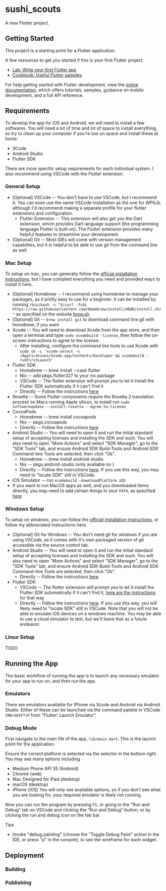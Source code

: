 # sushi_scouts

A new Flutter project.

## Getting Started

This project is a starting point for a Flutter application.

A few resources to get you started if this is your first Flutter project:

- [Lab: Write your first Flutter app](https://docs.flutter.dev/get-started/codelab)
- [Cookbook: Useful Flutter samples](https://docs.flutter.dev/cookbook)

For help getting started with Flutter development, view the
[online documentation](https://docs.flutter.dev/), which offers tutorials,
samples, guidance on mobile development, and a full API reference.

## Requirements

To develop the app for iOS and Android, we will need to install a few softwares. You will need a lot of time and lot of space to install everything, so try to clean up your computer if you're low on space and install these at home.
- XCode
- Android Studio
- Flutter SDK

There are more specific setup requirements for each individual system. I also recommend using VSCode with the Flutter extension.

### General Setup
- \[Optional\] VSCode -- You don't have to use VSCode, but I recommend it. You can even use the same VSCode installation as the one for WPILib, although I'd recommend making a separate profile for your flutter extensions and configuration.
    - Flutter Extension -- This extension will also get you the Dart extension, which provides Dart language support (the programming language Flutter is built on). The Flutter extension provides many helpful features to streamline your development.
- \[Optional\] Git -- Most IDEs will come with version management capabilites, but it is helpful to be able to use git from the command line as well

### Mac Setup
To setup on mac, you can generally follow the [official installation instructions](https://docs.flutter.dev/get-started/install/macos/mobile-ios/), but I have compiled everything you need and provided ways to install it here.
- \[Optional\] Homebrew -- I recommend using homebrew to manage your packages, as it pretty easy to use for a beginner. It can be installed by running `/bin/bash -c "$(curl -fsSL https://raw.githubusercontent.com/Homebrew/install/HEAD/install.sh)"` as specified on the website [brew.sh](https://brew.sh/)
- \[Optional\] Git -- `brew install git` to download command line git with homebrew, if you want
- Xcode -- You will need to download Xcode from the app store, and then open a terminal and type `sudo xcodebuild -license`, then follow the on-screen instructions to agree to the license.
    - After installing, configure the command line tools to use Xcode with `sudo sh -c 'xcode-select -s /Applications/Xcode.app/Contents/Developer && xcodebuild -runFirstLaunch'`
- Flutter SDK
    - Homebrew -- brew install --cask flutter
    - Nix -- add pkgs.flutter327 to your nix package
    - VSCode -- The flutter extension will prompt you to let it install the Flutter SDK automatically if it can't find it
    - Directly -- Follow the instructions [here](https://docs.flutter.dev/get-started/install/macos/mobile-ios#download-then-install-flutter)
- Rosetta -- Some Flutter components require the Rosetta 2 translation process on Macs running Apple silicon, to install run `sudo softwareupdate --install-rosetta --agree-to-license`
- CocoaPods
    - Homebrew -- brew install cocoapods
    - Nix -- pkgs.cocoapods
    - Directly -- Follow the instructions [here](https://guides.cocoapods.org/using/getting-started.html)
- Android Studio -- You will need to open it and run the initial standard setup of accepting licenses and installing the SDK and such. You will also need to open "More Actions" and select "SDK Manager", go to the "SDK Tools" tab, and ensure Android SDK Build-Tools and Android SDK Command-line Tools are selected, then click "Ok".
    - Homebrew -- brew install android-studio
    - Nix -- pkgs.android-studio (only available on )
    - Directly -- Follow the instructions [here](https://developer.android.com/studio/install#mac). If you use this way, you may need to "locate SDK" still in VSCode.
- iOS Simulator -- run `xcodebuild -downloadPlatform iOS`
- If you want to run MacOS apps as well, and you downloaded items directly, you may need to add certain things to your `PATH`, as specified [here](https://docs.flutter.dev/get-started/install/macos/desktop)

### Windows Setup
To setup on windows, you can follow the [official installation instructions](https://docs.flutter.dev/get-started/install/windows/mobile/), or follow my abbreviated instructions here.
- \[Optional\] Git for Windows -- You don't need git for windows if you are using VSCode, as it comes with it's own packaged version of git accessible via the source control tab.
- Android Studio -- You will need to open it and run the initial standard setup of accepting licenses and installing the SDK and such. You will also need to open "More Actions" and select "SDK Manager", go to the "SDK Tools" tab, and ensure Android SDK Build-Tools and Android SDK Command-line Tools are selected, then click "Ok".
    - Directly -- Follow the instructions [here](https://developer.android.com/studio/install#mac)
- Flutter SDK
    - VSCode -- The flutter extension will prompt you to let it install the Flutter SDK automatically if it can't find it, [here are the instructions](https://docs.flutter.dev/get-started/install/windows/mobile#use-vs-code-to-install-flutter) for that way
    - Directly -- Follow the instructions [here](https://docs.flutter.dev/get-started/install/macos/mobile-ios#download-then-install-flutter). If you use this way, you will likely need to "locate SDK" still in VSCode.
Note that you will not be able to emulate iOS devices on a windows machine. You may be able to use a cloud simulator to test, but we'll leave that as a future endeavor.

### Linux Setup
TODO

## Running the App
The basic workflow of running the app is to launch any necessary emulator for your app to run on, and then run the app.

### Emulators
There are emulators available for iPhone via Xcode and Android via Android Studio. Either of these can be launched via the command palette in VSCode `CMD+SHIFT+P` from "Flutter: Launch Emulator".

### Debug Mode
First navigate to the main file of the app, `lib/main.dart`. This is the launch point for the application.

Ensure the correct platform is selected via the selector in the bottom right. You may see many options including
- Medium Phone API 35 (Android)
- Chrome (web)
- Mac Designed for iPad (desktop)
- macOS (desktop)
- iPhone (iOS)
You will only see available options, so if you don't see what you are looking for, your required emulator is likely not running.

Now you can run the program by pressing `F5`, or going to the "Run and Debug" tab on VSCode and clicking the "Run and Debug" button, or by clicking the run and debug icon on the tab bar.

Tips
- Invoke "debug painting" (choose the "Toggle Debug Paint" action in the IDE, or press "p" in the console), to see the wireframe for each widget.

## Deployment

### Building

### Publishing